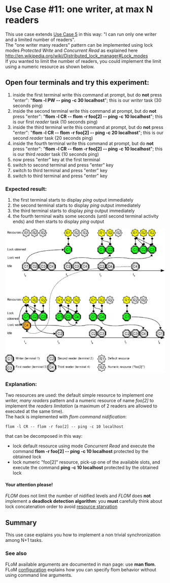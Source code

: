 # Use Case #11: one writer, at max N readers

This use case extends [Use Case 5](Use_Case_5.md) in this way: "I can run only one writer and a limited number of readers".   
The "one writer many readers" pattern can be implemented using lock modes *Protected Write* and *Concurrent Read* as explained here http://en.wikipedia.org/wiki/Distributed_lock_manager#Lock_modes   
If you wanted to limit the number of readers, you could implement the limit using a numeric resource as shown below.

## Open four terminals and try this experiment:

1. inside the first terminal write this command at prompt, but do **not** press "enter": "**flom -l PW \-\- ping -c 30 localhost**"; this is our *writer* task (30 seconds ping)
2. inside the second terminal write this command at prompt, but do **not** press "enter": "**flom -l CR \-\- flom -r foo\[2\] \-\- ping -c 10 localhost**"; this is our first *reader* task (10 seconds ping)
3. inside the third terminal write this command at prompt, but do **not** press "enter": "**flom -l CR \-\- flom -r foo\[2\] \-\- ping -c 20 localhost**"; this is our second *reader* task (20 seconds ping)
4. inside the fourth terminal write this command at prompt, but do **not** press "enter": "**flom -l CR \-\- flom -r foo\[2\] \-\- ping -c 10 localhost**"; this is our third *reader* task (10 seconds ping)
5. now press "enter" key at the first terminal
6. switch to second terminal and press "enter" key
7. switch to third terminal and press "enter" key
8. switch to third terminal and press "enter" key

### Expected result:

1. the first terminal starts to display *ping* output immediately
2. the second terminal starts to display *ping* output immediately
3. the third terminal starts to display *ping* output immediately
3. the fourth terminal waits some seconds (until second terminal activity ends) and then starts to display *ping* output

![](use_case_11_640x576.png)

### Explanation:
Two resources are used: the default simple resource to implement *one writer, many readers* pattern and a numeric resource of name *foo\[2\]* to implement the *readers limitation* (a maximum of 2 readers are allowed to executed at the same time).   
The hack is implemented with *flom command nidification*:

    flom -l CR -- flom -r foo[2] -- ping -c 10 localhost

that can be decomposed in this way:

* lock default resource using mode *Concurrent Read* and execute the command **flom -r foo\[2\] \-\- ping -c 10 localhost** protected by the obtained lock
* lock numeric "foo\[2\]" resource, pick-up one of the available slots, and execute the command **ping -c 10 localhost** protected by the obtained lock

#### Your attention please!
*FLOM* does not limit the number of nidified levels and *FLOM* does **not** implement a **deadlock detection algorithm**:  you **must** carefully think about lock concatenation order to avoid [resource starvation](http://en.wikipedia.org/wiki/Resource_starvation)

## Summary
This use case explains you how to implement a non trivial synchronization among N+1 tasks.

### See also
FLoM available arguments are documented in man page: use **man flom**.
FLoM [configuration](../Configuration.md) explains how you can specify flom behavior without using command line arguments.
